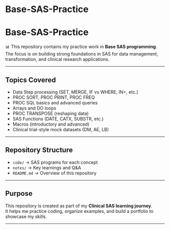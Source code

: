 # Base-SAS-Practice

# Base-SAS-Practice

📊 This repository contains my practice work in **Base SAS programming**.  
The focus is on building strong foundations in SAS for data management, transformation, and clinical research applications.

---

## Topics Covered
- Data Step processing (SET, MERGE, IF vs WHERE, IN=, etc.)
- PROC SORT, PROC PRINT, PROC FREQ
- PROC SQL basics and advanced queries
- Arrays and DO loops
- PROC TRANSPOSE (reshaping data)
- SAS Functions (DATE, CATX, SUBSTR, etc.)
- Macros (introductory and advanced)
- Clinical trial-style mock datasets (DM, AE, LB)

---

## Repository Structure
- `code/` → SAS programs for each concept
- `notes/` → Key learnings and Q&A
- `README.md` → Overview of this repository

---

##  Purpose
This repository is created as part of my **Clinical SAS learning journey**.  
It helps me practice coding, organize examples, and build a portfolio to showcase my skills.

---

